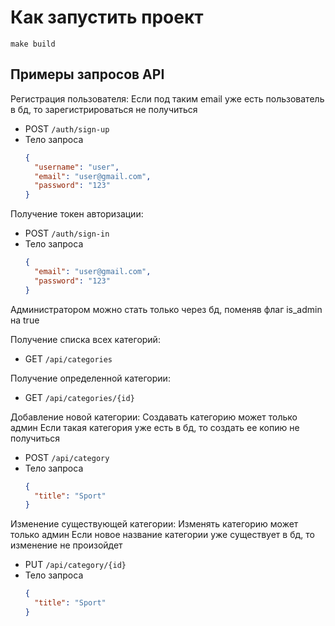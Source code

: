 # Как запустить проект
```
make build
```


## Примеры запросов API

Регистрация пользователя:
Если под таким email уже есть пользователь в бд, то зарегистрироваться не получиться
* POST ```/auth/sign-up```
* Тело запроса
  ```json
  {
    "username": "user",
    "email": "user@gmail.com",
    "password": "123"
  }
  ```

Получение токен авторизации:
* POST ```/auth/sign-in```
* Тело запроса
  ```json
  {
    "email": "user@gmail.com",
    "password": "123"
  }
  ```
Администратором можно стать только через бд, поменяв флаг is_admin на true

Получение списка всех категорий:
* GET ```/api/categories```

Получение определенной категории:
* GET ```/api/categories/{id}```

Добавление новой категории:
Создавать категорию может только админ
Если такая категория уже есть в бд, то создать ее копию не получиться
* POST ```/api/category```
* Тело запроса
  ```json
  {
    "title": "Sport"
  }
  ```

Изменение существующей категории:
Изменять категорию может только админ
Если новое название категории уже существует в бд, то изменение не произойдет
* PUT ```/api/category/{id}```
* Тело запроса
  ```json
  {
    "title": "Sport"
  }
  ```
